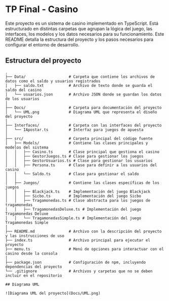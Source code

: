 # TP Final - Casino

Este proyecto es un sistema de casino implementado en TypeScript. Está estructurado en distintas carpetas que agrupan la lógica del juego, las interfaces, los modelos y los datos necesarios para su funcionamiento. Este README detalla la estructura del proyecto y los pasos necesarios para configurar el entorno de desarrollo.

## Estructura del proyecto

```plaintext
.
├── Data/                   # Carpeta que contiene los archivos de datos como el saldo y usuarios registrados
│   ├── saldo.txt           # Archivo de texto donde se guarda el saldo del casino
│   └── usuarios.json       # Archivo JSON donde se guardan los datos de los usuarios
│
├── Docs/                   # Carpeta para documentación del proyecto
│   └── UML.png             # Diagrama UML que representa el diseño del proyecto
│
├── Interfaces/             # Carpeta con las interfaces del proyecto
│   └── IApostar.ts         # Interfaz para juegos de apuesta
│
├── src/                    # Carpeta principal del código fuente
│   ├── Models/             # Contiene las clases principales y modelos del sistema
│   │   ├── Casino.ts       # Clase principal que gestiona el casino
│   │   ├── GestorJuegos.ts # Clase para gestionar los juegos
│   │   ├── GestorUsuarios.ts # Clase para gestionar los usuarios
│   │   ├── Persona.ts      # Clase para definir a los usuarios del casino
│   │   └── Saldo.ts        # Clase para gestionar el saldo
│   │
│   ├── Juegos/             # Contiene las clases específicas de los juegos
│   │   ├── Blackjack.ts    # Implementación del juego Blackjack
│   │   ├── Sicbo.ts        # Implementación del juego Sicbo
│   │   ├── Tragamonedas.ts # Clase abstracta para los juegos de tragamonedas
│   │   ├── TragamonedasDeluxe.ts # Implementación del juego Tragamonedas Deluxe
│   │   └── TragamonedasSimple.ts # Implementación del juego Tragamonedas Simple
│
├── README.md               # Archivo con la descripción del proyecto y las instrucciones de uso
├── index.ts                # Archivo principal para ejecutar el proyecto
├── menu.ts                 # Menú de opciones para interactuar con el casino desde la consola
│
├── package.json            # Configuración de npm, incluyendo dependencias del proyecto
└── .gitignore              # Archivos y carpetas que no se deben incluir en el repositorio

## Diagrama UML

![Diagrama UML del proyecto](Docs/UML.png)


